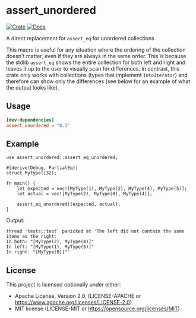 # assert_unordered

[![Crate](https://img.shields.io/crates/v/assert_unordered)](https://crates.io/crates/assert_unordered)
[![Docs](https://docs.rs/assert_unordered/badge.svg)](https://docs.rs/assert_unordered)

A direct replacement for `assert_eq` for unordered collections

This macro is useful for any situation where the ordering of the collection doesn't matter, even
if they are always in the same order. This is because the stdlib `assert_eq` shows the entire
collection for both left and right and leaves it up to the user to visually scan for differences.
In contrast, this crate only works with collections (types that implement `IntoIterator`) and
therefore can show only the differences (see below for an example of what the output looks like).

## Usage

```toml
[dev-dependencies]
assert_unordered = "0.3"
```

## Example
```rust, should_panic
use assert_unordered::assert_eq_unordered;

#[derive(Debug, PartialEq)]
struct MyType(i32);

fn main() {
    let expected = vec![MyType(1), MyType(2), MyType(4), MyType(5)];
    let actual = vec![MyType(2), MyType(0), MyType(4)];

    assert_eq_unordered!(expected, actual);
}
```

Output:
```text
thread 'tests::test' panicked at 'The left did not contain the same items as the right:
In both: "[MyType(2), MyType(4)]"
In left: "[MyType(1), MyType(5)]"
In right: "[MyType(0)]"'
```

## License

This project is licensed optionally under either:

* Apache License, Version 2.0, (LICENSE-APACHE
  or https://www.apache.org/licenses/LICENSE-2.0)
* MIT license (LICENSE-MIT or https://opensource.org/licenses/MIT)

